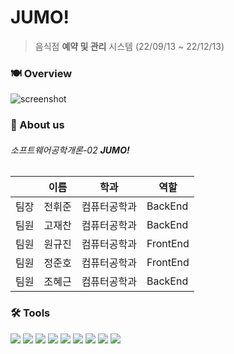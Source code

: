 # JUMO!
> 음식점 **예약 및 관리** 시스템 (22/09/13 ~ 22/12/13)

### 🍽️ Overview
![screenshot](https://user-images.githubusercontent.com/82702064/204453233-4d368a14-9b16-4b4a-8c41-684d8cd71d4d.png)


### 👥 About us
###### 소프트웨어공학개론-02 **JUMO!**
||이름|학과|역할|
|----|----|----|---|
|팀장|전휘준|컴퓨터공학과|BackEnd|
|팀원|고재찬|컴퓨터공학과|BackEnd|
|팀원|원규진|컴퓨터공학과|FrontEnd|
|팀원|정준호|컴퓨터공학과|FrontEnd|
|팀원|조혜근|컴퓨터공학과|BackEnd|

### 🛠️ Tools
<span><img src="https://img.shields.io/badge/GitHub-181717?style=flat-square&logo=github&logoColor=white"/></span>
<span><img src="https://img.shields.io/badge/VisualStudioCode-007ACC?style=flat-square&logo=VisualStudioCode&logoColor=white"/></span>
<span><img src="https://img.shields.io/badge/IntelliJIDEA-000000?style=flat-square&logo=IntelliJIDEA&logoColor=white"/></span>
<span><img src="https://img.shields.io/badge/React-61DAFB?style=flat-square&logo=react&logoColor=black"/></span>
<span><img src="https://img.shields.io/badge/JavaScript-F7DF1E?style=flat-square&logo=JavaScript&logoColor=black"/></span>
<span><img src="https://img.shields.io/badge/Axios-5A29E4?style=flat-square&logo=Axios&logoColor=white"/></span>
<span><img src="https://img.shields.io/badge/SpringBoot-6DB33F?style=flat-square&logo=SpringBoot&logoColor=white"/></span>
<span><img src="https://img.shields.io/badge/Kotlin-7F52FF?style=flat-square&logo=Kotlin&logoColor=white"/></span>
<span><img src="https://img.shields.io/badge/MySQL-4479A1?style=flat-square&logo=MySQL&logoColor=white"/></span>
